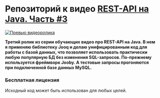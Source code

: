 # Репозиторий к видео [REST-API на Java. Часть #3](https://youtu.be/b4JVDITlcSA)

[![Превью видеоролика](http://lid.tv/images/video/preview/video-4-preview.png)](https://youtu.be/b4JVDITlcSA)

**Третий ролик из серии обучающих видео про REST-API на Java. В нем я применяю библиотеку Jooq и делаю унифицированным код для работы с базой данных, что позволяет использовать практически любую популярную БД без изменения SQL-запросов. По-прежнему используется фреймворк Jooby. А тестовые запросы прогоняются при подключенной базе данных MySQL.**

### Бесплатная лицензия
Исходный код может быть использован для любых целей.
